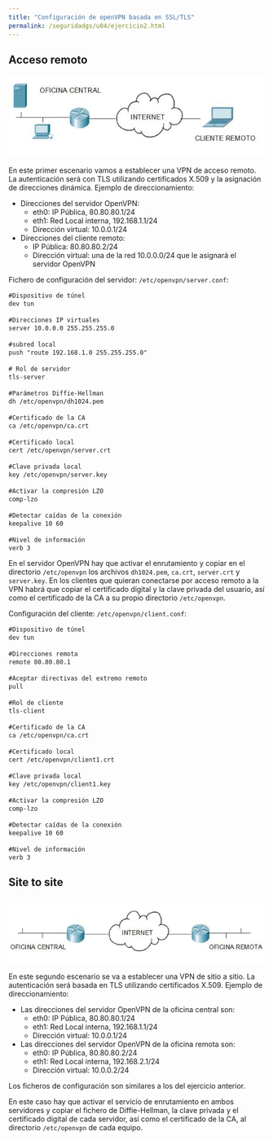 ```yaml
---
title: "Configuración de openVPN basada en SSL/TLS"
permalink: /seguridadgs/u04/ejercicio2.html
---
```


## Acceso remoto

![remoto](img/remoto.jpg)

En este primer escenario vamos a establecer una VPN de acceso remoto. La autenticación será con
TLS utilizando certificados X.509 y la asignación de direcciones dinámica. Ejemplo de direccionamiento:

* Direcciones del servidor OpenVPN:
    * eth0: IP Pública, 80.80.80.1/24
    * eth1: Red Local interna, 192.168.1.1/24
    * Dirección virtual: 10.0.0.1/24
* Direcciones del cliente remoto:
    * IP Pública: 80.80.80.2/24
    * Dirección virtual: una de la red 10.0.0.0/24 que le asignará el servidor OpenVPN

Fichero de configuración del servidor: `/etc/openvpn/server.conf`:

    #Dispositivo de túnel
    dev tun
        
    #Direcciones IP virtuales
    server 10.0.0.0 255.255.255.0 
    
    #subred local
    push "route 192.168.1.0 255.255.255.0"
    
    # Rol de servidor
    tls-server

    #Parámetros Diffie-Hellman
    dh /etc/openvpn/dh1024.pem

    #Certificado de la CA
    ca /etc/openvpn/ca.crt
    
    #Certificado local
    cert /etc/openvpn/server.crt

    #Clave privada local
    key /etc/openvpn/server.key
    
    #Activar la compresión LZO
    comp-lzo

    #Detectar caídas de la conexión
    keepalive 10 60

    #Nivel de información
    verb 3

En el servidor OpenVPN hay que activar el enrutamiento y copiar en el directorio `/etc/openvpn` los archivos `dh1024.pem`, `ca.crt`, `server.crt` y `server.key`.
En los clientes que quieran conectarse por acceso remoto a la VPN habrá que copiar el certificado
digital y la clave privada del usuario, así como el certificado de la CA a su propio directorio
`/etc/openvpn`.

Configuración del cliente: `/etc/openvpn/client.conf`:

    #Dispositivo de túnel
    dev tun

    #Direcciones remota
    remote 80.80.80.1

    #Aceptar directivas del extremo remoto
    pull

    #Rol de cliente
    tls-client

    #Certificado de la CA
    ca /etc/openvpn/ca.crt

    #Certificado local
    cert /etc/openvpn/client1.crt

    #Clave privada local
    key /etc/openvpn/client1.key

    #Activar la compresión LZO
    comp-lzo

    #Detectar caídas de la conexión
    keepalive 10 60

    #Nivel de información
    verb 3

## Site to site

![site](img/site.jpg)

En este segundo escenario se va a establecer una VPN de sitio a sitio. La autenticación será basada en TLS utilizando certificados X.509. Ejemplo de direccionamiento:


* Las direcciones del servidor OpenVPN de la oficina central son:
    * eth0: IP Pública, 80.80.80.1/24
    * eth1: Red Local interna, 192.168.1.1/24
    * Dirección virtual: 10.0.0.1/24
* Las direcciones del servidor OpenVPN de la oficina remota son:
    * eth0: IP Pública, 80.80.80.2/24
    * eth1: Red Local interna, 192.168.2.1/24
    * Dirección virtual: 10.0.0.2/24

Los ficheros de configuración son similares a los del ejercicio anterior.

En este caso hay que activar el servicio de enrutamiento en ambos servidores y copiar el fichero de Diffie-Hellman, la clave privada y el certificado digital de cada servidor, así como el certificado de la CA, al directorio `/etc/openvpn` de cada equipo.